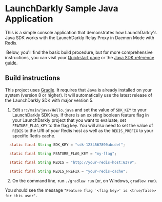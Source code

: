 # LaunchDarkly Sample Java Application 

This is a simple console application that demonstrates how LaunchDarkly's Java SDK works with the LaunchDarkly Relay Proxy in Daemon Mode with Redis.

 Below, you'll find the basic build procedure, but for more comprehensive instructions, you can visit your [Quickstart page](https://app.launchdarkly.com/quickstart#/) or the [Java SDK reference guide](https://docs.launchdarkly.com/sdk/server-side/java).

## Build instructions 

This project uses [Gradle](https://gradle.org/). It requires that Java is already installed on your system (version 8 or higher). It will automatically use the latest release of the LaunchDarkly SDK with major version 5.

1. Edit `src/main/java/Hello.java` and set the value of `SDK_KEY` to your LaunchDarkly SDK key. If there is an existing boolean feature flag in your LaunchDarkly project that you want to evaluate, set `FEATURE_FLAG_KEY` to the flag key.  You will also need to set the value of `REDIS` to the URI of your Redis host as well as the `REDIS_PREFIX` to your specific Redis cache.

```java
  static final String SDK_KEY = "sdk-1234567890abcdef";

  static final String FEATURE_FLAG_KEY = "my-flag";

  static final String REDIS = "http://your-redis-host:6379";
  
  static final String REDIS_PREFIX = "your-redis-cache";
```

2. On the command line, run `./gradlew run` (or, on Windows, `gradlew run`).

You should see the message `"Feature flag '<flag key>' is <true/false> for this user"`.
